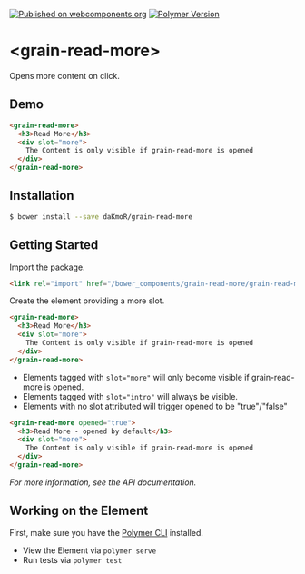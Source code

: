 [![Published on webcomponents.org](https://img.shields.io/badge/webcomponents.org-published-blue.svg)](https://www.webcomponents.org/element/daKmoR/grain-read-more)
[![Polymer Version](https://img.shields.io/badge/polymer-v2-blue.svg)](https://www.polymer-project.org)

# \<grain-read-more\>

Opens more content on click.

## Demo
<!---
```
<custom-element-demo>
  <template>
    <script src="../webcomponentsjs/webcomponents-lite.js"></script>
    <link rel="import" href="grain-read-more.html">
    <next-code-block></next-code-block>
  </template>
</custom-element-demo>
```
-->
```html
<grain-read-more>
  <h3>Read More</h3>
  <div slot="more">
    The Content is only visible if grain-read-more is opened
  </div>
</grain-read-more>
```

## Installation

```sh
$ bower install --save daKmoR/grain-read-more
```

## Getting Started

Import the package.

```html
<link rel="import" href="/bower_components/grain-read-more/grain-read-more.html">
```

Create the element providing a more slot.

```html
<grain-read-more>
  <h3>Read More</h3>
  <div slot="more">
    The Content is only visible if grain-read-more is opened
  </div>
</grain-read-more>
```

* Elements tagged with `slot="more"` will only become visible if grain-read-more is opened.
* Elements tagged with `slot="intro"` will always be visible.
* Elements with no slot attributed will trigger opened to be "true"/"false"

```html
<grain-read-more opened="true">
  <h3>Read More - opened by default</h3>
  <div slot="more">
    The Content is only visible if grain-read-more is opened
  </div>
</grain-read-more>
```

*For more information, see the API documentation.*

## Working on the Element

First, make sure you have the [Polymer CLI](https://www.npmjs.com/package/polymer-cli) installed.
* View the Element via `polymer serve`
* Run tests via `polymer test`
